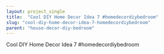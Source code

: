 ```yaml
---
layout: project_single
title:  "Cool DIY Home Decor Idea 7 #homedecordiybedroom"
slug: "cool-diy-home-decor-idea-7-homedecordiybedroom"
parent: "house-decor-diy-bedroom"
---
```

Cool DIY Home Decor Idea 7 #homedecordiybedroom